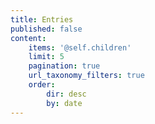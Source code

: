 ```yaml
---
title: Entries
published: false
content:
    items: '@self.children'
    limit: 5
    pagination: true
    url_taxonomy_filters: true
    order:
        dir: desc
        by: date
---
```



